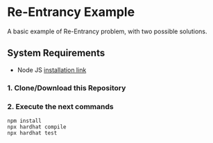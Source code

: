 # Re-Entrancy Example

A basic example of Re-Entrancy problem, with two possible solutions.

## System Requirements

- Node JS [installation link](https://nodejs.org/)

### 1. Clone/Download this Repository

### 2. Execute the next commands

```shell
npm install
npx hardhat compile
npx hardhat test
```

